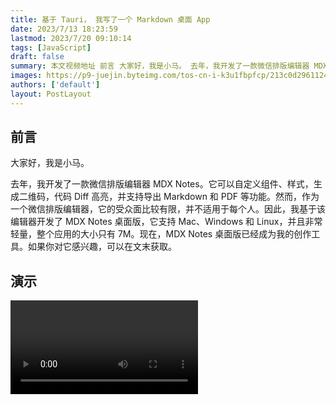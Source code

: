 ```yaml
---
title: 基于 Tauri， 我写了一个 Markdown 桌面 App
date: 2023/7/13 18:23:59
lastmod: 2023/7/20 09:10:14
tags: [JavaScript]
draft: false
summary: 本文视频地址 前言 大家好，我是小马。 去年，我开发了一款微信排版编辑器 MDX Notes。它可以自定义组件、样式，生成二维码，代码 Diff 高亮，并支持导出 Markdown 和 PDF 等功
images: https://p9-juejin.byteimg.com/tos-cn-i-k3u1fbpfcp/213c0d296112436cae85c4c9c88d6f59~tplv-k3u1fbpfcp-watermark.image?
authors: ['default']
layout: PostLayout
---
```


## 前言

大家好，我是小马。

去年，我开发了一款微信排版编辑器 MDX Notes。它可以自定义组件、样式，生成二维码，代码 Diff 高亮，并支持导出 Markdown 和 PDF 等功能。然而，作为一个微信排版编辑器，它的受众面比较有限，并不适用于每个人。因此，我基于该编辑器开发了 MDX Notes 桌面版，它支持 Mac、Windows 和 Linux，并且非常轻量，整个应用的大小只有 7M。现在，MDX Notes 桌面版已经成为我的创作工具。如果你对它感兴趣，可以在文末获取。

## 演示

<Video src="//player.bilibili.com/player.html?aid=315719909&bvid=BV1fP411C7YC&cid=1190726045&page=1" />

## 技术选型

开发 MDX Notes 桌面 App，我使用了如下核心技术栈:

- React (Next.js)

- Tauri —— 构建跨平台桌面应用的开发框架

- Tailwind CSS —— 原子类样式框架，支持深色皮肤

- Ant Design v5 —— 使用"Tree"组件管理文档树

## 功能与实现

### 1. MDX 自定义组件

MDX 结合了 Markdown 和 JSX 的优点，它让你可以在 Markdown 文档中直接使用 React 组件，构建复杂的交互式文档。如果你熟悉 React，你可以在 "Config" 标签页中自定义你的组件；如果你不是一个程序员，你也可以基于现有模板进行创作。例如，模板中的 "Gallery" 组件实际上就是一个 "flex" 布局。

**代码**

```jsx
function Gallery({ children }) {
  return <div className="gallery flex">{children}</div>
}
```

![文档写作](https://p3-juejin.byteimg.com/tos-cn-i-k3u1fbpfcp/4c6958e9a8ae4fb48ded70e24b40e890~tplv-k3u1fbpfcp-zoom-1.image)

![预览效果](https://p3-juejin.byteimg.com/tos-cn-i-k3u1fbpfcp/fdebc5184753460684c755a106f3f6bc~tplv-k3u1fbpfcp-zoom-1.image)

### 2. 深色皮肤

对于笔记软件来说，深色皮肤已经成为一个不可或缺的部分。MDX Notes 使用 `Tailwind CSS` 实现了深色皮肤。

![](https://p3-juejin.byteimg.com/tos-cn-i-k3u1fbpfcp/61bac318e79d4e698c96b98424625590~tplv-k3u1fbpfcp-zoom-1.image)

### 3. 多主题

编辑器内置了 10+个文档主题和代码主题，你可以点击右上方的设置按钮进行切换。

![](https://p3-juejin.byteimg.com/tos-cn-i-k3u1fbpfcp/c26b16c40b9a4a6ebf8847e25f1c1dcd~tplv-k3u1fbpfcp-zoom-1.image)

### 4. 本地文件管理

桌面 App 还支持管理本地文件。你可以选择一个目录，或者将你的文档工作目录拖入编辑器，便能够实时地在编辑器中管理文档。

![](https://p3-juejin.byteimg.com/tos-cn-i-k3u1fbpfcp/830e28ae574e4a44bd53d03654b8f099~tplv-k3u1fbpfcp-zoom-1.image)

当我在开发这个功能之前，我曾担心自己不熟悉 Rust，无法完成这个功能。但是，熟悉了 Tauri 文档之后，我发现其实很简单。Tauri 提供了文件操作的 API，使得我们不需要编写 Rust 代码，只需要调用 Tauri API 就能完成文件管理。

```js
import { readTextFile, BaseDirectory } from '@tauri-apps/api/fs'

// 读取路径为 `$APPCONFIG/app.conf` 的文本文件

const contents = await readTextFile('app.conf', { dir: BaseDirectory.AppConfig })
```

文档目录树采用了 Ant Design 的 Tree 组件实现，通过自定义样式使其与整体皮肤风格保持一致，这大大减少了编码工作量。

### 5. 文档格式化

在文档写作的过程中，格式往往会打断你的创作思路。虽然 Markdown 已经完全舍弃了格式操作，但有时你仍然需要注意中英文之间的空格、段落之间的空行等细节。MDX Notes 使用了 [prettier](https://prettier.io/ 'prettier') 来格式化文档，只需按下 `command+s` 就能自动格式化文档。

![](https://p3-juejin.byteimg.com/tos-cn-i-k3u1fbpfcp/333d527b57194ebda5d246e15cc54ab1~tplv-k3u1fbpfcp-zoom-1.image)

## 最后

如果你对这个编辑器感兴趣，可以在 [Github](https://github.com/maqi1520/mdx-notes 'Github') 下载桌面版体验。如果你对实现过程感兴趣，也可以直接查看源码。如果您有任何好的建议，可以在上面提出 Issues，或者关注微信公众号 "JS 酷" 并留言反馈。
